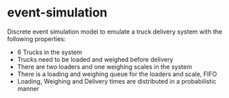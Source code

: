 # event-simulation

Discrete event simulation model to emulate a truck delivery system with the following properties:

 - 6 Trucks in the system
 - Trucks need to be loaded and weighed before delivery
 - There are two loaders and one weighing scales in the system
 - There is a loading and weighing queue for the loaders and scale, FIFO
 - Loading, Weighing and Delivery times are distributed in a probabilistic manner
 
 

